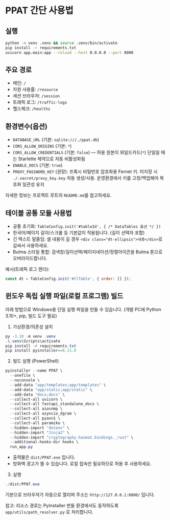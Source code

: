 # PPAT 간단 사용법

## 실행
```bash
python -m venv .venv && source .venv/bin/activate
pip install -r requirements.txt
uvicorn app.main:app --reload --host 0.0.0.0 --port 8000
```

## 주요 경로
- 메인: `/`
- 자원 사용률: `/resource`
- 세션 브라우저: `/session`
- 트래픽 로그: `/traffic-logs`
- 헬스체크: `/healthz`

## 환경변수(옵션)
- `DATABASE_URL` (기본: `sqlite:///./ppat.db`)
- `CORS_ALLOW_ORIGINS` (기본: `*`)
- `CORS_ALLOW_CREDENTIALS` (기본: `false`) — 허용 원본이 와일드카드(`*`) 단일일 때는 Starlette 제약으로 자동 비활성화됨
- `ENABLE_DOCS` (기본: `true`)
- `PROXY_PASSWORD_KEY` (권장): 프록시 비밀번호 암호화용 Fernet 키. 미지정 시 `./.secret/proxy_key.key` 자동 생성/사용. 운영환경에서 키를 고정/백업해야 복호화 일관성 유지

자세한 정보는 프로젝트 루트의 `README.md`를 참고하세요.

## 테이블 공통 모듈 사용법
- 공통 초기화: `TableConfig.init('#tableId', { /* DataTables 옵션 */ })`
- 한국어/페이지 길이/스크롤 등 기본값이 적용됩니다. (길이 선택자 포함)
- 긴 텍스트 말줄임: 셀 내용이 길 경우 `<div class="dt-ellipsis">내용</div>`로 감싸서 사용하세요.
- Bulma 스타일 통합: 검색창/길이선택/페이지네이션/정렬아이콘을 Bulma 톤으로 오버라이드합니다.

예시(트래픽 로그 렌더):
```js
const dt = TableConfig.init('#tlTable', { order: [] });
```


## 윈도우 독립 실행 파일(로컬 프로그램) 빌드

아래 방법으로 Windows용 단일 실행 파일을 만들 수 있습니다. (개발 PC에 Python 3.10+, pip, 빌드 도구 필요)

1) 가상환경/의존성 설치
```powershell
py -3.10 -m venv .venv
.\.venv\Scripts\activate
pip install -r requirements.txt
pip install pyinstaller==6.11.0
```

2) 빌드 실행 (PowerShell)
```powershell
pyinstaller --name PPAT \
  --onefile \
  --noconsole \
  --add-data "app/templates;app/templates" \
  --add-data "app/static;app/static" \
  --add-data "docs;docs" \
  --collect-all uvicorn \
  --collect-all fastapi_standalone_docs \
  --collect-all aiosnmp \
  --collect-all asyncio_dgram \
  --collect-all pyasn1 \
  --collect-all paramiko \
  --hidden-import "dotenv" \
  --hidden-import "Jinja2" \
  --hidden-import "cryptography.hazmat.bindings._rust" \
  --additional-hooks-dir hooks \
  run_app.py
```

- 출력물은 `dist/PPAT.exe` 입니다.
- 방화벽 경고가 뜰 수 있습니다. 로컬 접속만 필요하므로 허용 후 사용하세요.

3) 실행
```powershell
./dist/PPAT.exe
```
기본으로 브라우저가 자동으로 열리며 주소는 `http://127.0.0.1:8000/` 입니다.

참고: 리소스 경로는 PyInstaller 번들 환경에서도 동작하도록 `app/utils/path_resolver.py` 로 처리합니다.

